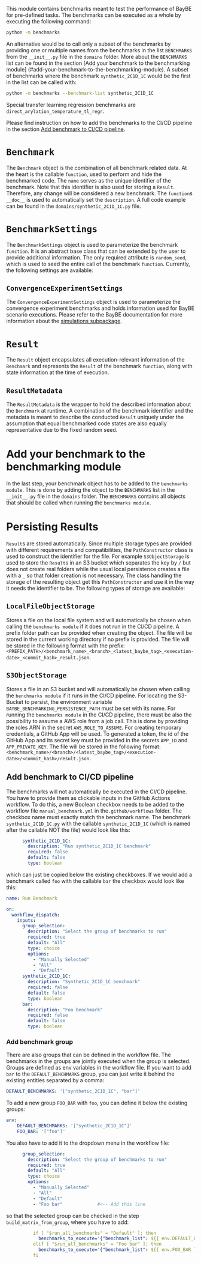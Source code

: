 This module contains benchmarks meant to test the performance of BayBE for
pre-defined tasks. The benchmarks can be executed as a whole by executing
the following command:

```bash
python -m benchmarks
```

An alternative would be to call only a subset of the benchmarks by providing
one or multiple names from the benchmarks in the list
 `BENCHMARKS` from the `__init__.py` file in the
`domains` folder. More about the `BENCHMARKS` list can be found in the section
[Add your benchmark to the benchmarking module]
(#add-your-benchmark-to-the-benchmarking-module).
A subset of benchmarks where the benchmark `synthetic_2C1D_1C` would be the first in
the list can be called with:

```bash
python -m benchmarks --benchmark-list synthetic_2C1D_1C
```

Special transfer learning regression benchmarks are 
`direct_arylation_temperature_tl_regr`.

Please find instruction on how to add the benchmarks to the CI/CD pipeline in the
section [Add benchmark to CI/CD pipeline](#add-benchmark-to-ci/cd-pipeline).

# `Benchmark`

The `Benchmark` object is the combination of all benchmark related data.
At the heart is the callable `function`, used to perform and hide the
benchmarked code. The `name` serves as the unique identifier of the benchmark. Note that
this identifier is also used for storing a `Result`. Therefore, any change will be
considered a new benchmark. The `function`s `__doc__` is used to
automatically set the `description`. A full code example can be found in the
`domains/synthetic_2C1D_1C.py` file.

# `BenchmarkSettings`

The `BenchmarkSettings` object is used to parameterize the benchmark `function`.
It is an abstract base class that can be extended by the user to provide
additional information. The only required attribute is
`random_seed`, which is used to seed the entire call of the benchmark `function`.
Currently, the following settings are available:

## `ConvergenceExperimentSettings`

The `ConvergenceExperimentSettings` object is used to parameterize the
convergence experiment benchmarks and holds information used for BayBE scenario
executions. Please refer to the BayBE documentation for more information
about the [simulations subpackage](baybe.simulation).

# `Result`

The `Result` object encapsulates all execution-relevant information of the `Benchmark`
and represents the `Result` of the benchmark `function`, along with state information
at the time of execution.

## `ResultMetadata`

The `ResultMetadata` is the wrapper to hold the described information about the
`Benchmark` at runtime. A combination of the benchmark identifier and the metadata
is meant to describe the conducted `Result` uniquely under the assumption that equal
benchmarked code states are also equally representative due to the fixed random seed.

# Add your benchmark to the benchmarking module

In the last step, your benchmark object has to be added to the
`benchmarks module`. This is done by adding the object to the `BENCHMARKS`
list in the `__init__.py` file in the `domains` folder. The `BENCHMARKS` contains all
objects that should be called when running the `benchmarks module`.

# Persisting Results

`Result`s are stored automatically. Since multiple storage types are provided with
different requirements and compatibilities, the `PathConstructor` class is used to
construct the identifier for the file. For example `S3ObjectStorage` is used to
store the `Result`s in an S3 bucket which separates the key by `/` but does not create
real folders while the usual local persistence creates a file with a `_` so that folder
creation is not necessary. The class handling the storage of the resulting object get
this `PathConstructor` and use it in the way it needs the identifier to be.
The following types of storage are available:

## `LocalFileObjectStorage`

Stores a file on the local file system and will automatically be chosen when calling
the `benchmarks module` if it does not run in the CI/CD pipeline. A prefix folder path can be
provided when creating the object. The file will be stored in the current working
directory if no prefix is provided. The file will be stored in the following format
with the prefix:
`<PREFIX_PATH>/<benchmark_name>_<branch>_<latest_baybe_tag>_<execution-date>_<commit_hash>_result.json`.

## `S3ObjectStorage`

Stores a file in an S3 bucket and will automatically be chosen when calling the
`benchmarks module` if it runs in the CI/CD pipeline. For locating the S3-Bucket to
persist, the environment variable `BAYBE_BENCHMARKING_PERSISTENCE_PATH` must be set
with its name. For running the `benchmarks module` in the CI/CD pipeline,
there must be also the possibility to assume a AWS role from a job call.
This is done by providing the roles ARN in the secret `AWS_ROLE_TO_ASSUME`.
For creating temporary credentials, a GitHub App will be used.
To generated a token, the id of the GitHub App and its secret key must be provided in
the secrets `APP_ID` and `APP_PRIVATE_KEY`. The file will be stored in the following
format: `<benchmark_name>/<branch>/<latest_baybe_tag>/<execution-date>/<commit_hash>/result.json`.

## Add benchmark to CI/CD pipeline

The benchmarks will not automatically be executed in the CI/CD pipeline.
You have to provide them as clickable inputs in the GitHub Actions workflow.
To do this, a new Boolean checkbox needs to be added to the workflow file
`manual_benchmark.yml` in the`.github/workflows` folder. The checkbox name must exactly
match the benchmark name. The benchmark `synthetic_2C1D_1C.py` with the callable
`synthetic_2C1D_1C` (which is named after the callable NOT the file) would look
like this:

```yaml
      synthetic_2C1D_1C:
        description: "Run synthetic_2C1D_1C benchmark"
        required: false
        default: false
        type: boolean
```

which can just be copied below the existing checkboxes. If we would add a benchmark
called `foo` with the callable `bar` the checkbox would look like this:

```yaml
name: Run Benchmark

on:
  workflow_dispatch:
    inputs:
      group_selection:
        description: "Select the group of benchmarks to run"
        required: true
        default: "All"
        type: choice
        options:
          - "Manually Selected"
          - "All"
          - "Default"
      synthetic_2C1D_1C:
        description: "Synthetic_2C1D_1C benchmark"
        required: false
        default: false
        type: boolean
      bar:
        description: "Foo benchmark"
        required: false
        default: false
        type: boolean
```

### Add benchmark group

There are also groups that can be defined in the workflow file. The benchmarks in the
groups are jointly executed when the group is selected. Groups are defined as env variables
in the workflow file. If you want to add `bar` to the `DEFAULT_BENCHMARKS` group, you
can just write it behind the existing entities separated by a comma:

```yaml
DEFAULT_BENCHMARKS: '["synthetic_2C1D_1C", "bar"]'
```

To add a new group `FOO_BAR` with `foo`, you can define it below the existing groups:

```yaml
env:
    DEFAULT_BENCHMARKS: '["synthetic_2C1D_1C"]'
    FOO_BAR: '["foo"]'
```

You also have to add it to the dropdown menu in the workflow file:

```yaml
      group_selection:
        description: "Select the group of benchmarks to run"
        required: true
        default: "All"
        type: choice
        options:
          - "Manually Selected"
          - "All"
          - "Default"
          - "Foo bar"             #<-- Add this line
```

so that the selected group can be checked in the step `build_matrix_from_group`, where
you have to add:

```yaml
          if [ "$run_all_benchmarks" = "Default" ]; then
            benchmarks_to_execute='{"benchmark_list": ${{ env.DEFAULT_BENCHMARKS }} }'
          elif [ "$run_all_benchmarks" = "Foo bar" ]; then                   #<-- Add this line
            benchmarks_to_execute='{"benchmark_list": ${{ env.FOO_BAR }} }'  #<-- Add this line
          fi
``` 
